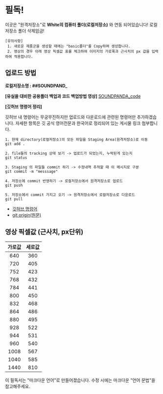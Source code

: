 # 필독!
이곳은 "원격저장소"로 **White의 컴퓨터 폴더(로컬저장소)** 와 연동 되어있습니다! 로컬저장소 폴더 삭제엄금!   

```
[유의사항]
 1. 새로운 제품군을 생성할 때에는 "basic폴더"를 Copy하여 생성합니다.
 2. 영상의 경우 아래 영상 픽셀값 표를 체크하여 이미지의 가로폭과 근사치의 px 값을 입력하여 적용합니다.
```

## 업로드 방법

**로컬저장소명 : ##SOUNDPAND_**

**[유실을 대비한 공용폴더 백업과 코드 백업방법 영상]**
[SOUNDPANDA_code](https://drive.google.com/drive/folders/1YXS5nTr0FRrZiL20rfLOcKGP6cGa8Dwo?usp=sharing, "SOUNDPANDA_code")


**[깃허브 명령어 정리]**   

깃허브 내 명령어는 무궁무진하지만 업로드와 다운로드에 관련된 명령어만 추가하겠습니다.
자세한 항목은 깃 공식 영어전문과 한국어로 정리되어 있는 게시물 링크 첨부합니다.

```
1. 현재 directory(로컬저장소)의 모든 파일을 Staging Area(원격저장소)로 이동
git add .

2. file들의 tracking 상태 보기 -> 업로드가 되었는지, 누락된게 있는지
git status

3. Staging 의 파일들 commit 하기 -> 수정내역 추적할 때 이 메시지로 구분
git commit -m "messsage"

4. 저장소에 commit 반영하기 -> 로컬저장소에서 원격저장소로 업로드
git push

5. 저장소에서 commit 가지고 오기 -> 원격저장소에서 로컬저장소로 다운로드
git pull

```

- [깃허브 명령어](https://wecandev.tistory.com/152, "깃허브 명령어")
- [git origin(원문)](https://git-scm.com/docs, "git origin")

## 영상 픽셀값 (근사치, px단위)

|가로값|세로값|
|:--:|:--:|
|640|360|
|720|405|
|752|423|
|768|432|
|784|441|
|800|450|
|832|468|
|864|486|
|880|495|
|928|522|
|944|531|
|960|540|
|1008|567|
|1040|585|
|1440|810|



이 필독서는 "마크다운 언어"로 만들어졌습니다.
수정 시에는 마크다운 "언어 문법"을 참고해주세요.
